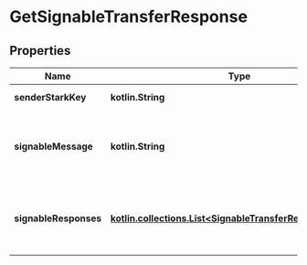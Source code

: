 
# GetSignableTransferResponse

## Properties
Name | Type | Description | Notes
------------ | ------------- | ------------- | -------------
**senderStarkKey** | **kotlin.String** | Sender of the transfer | 
**signableMessage** | **kotlin.String** | Message to sign with L1 wallet to confirm transfer request | 
**signableResponses** | [**kotlin.collections.List&lt;SignableTransferResponseDetails&gt;**](SignableTransferResponseDetails.md) | List of transfer responses without the sender stark key | 



